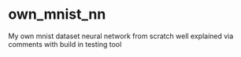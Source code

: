 # own_mnist_nn
My own mnist dataset neural network from scratch well explained via comments with build in testing tool
